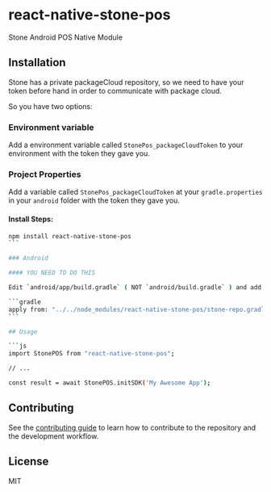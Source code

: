 # react-native-stone-pos

Stone Android POS Native Module

## Installation

Stone has a private packageCloud repository, so we need to have your token before hand in order to communicate with package cloud.

So you have two options:

### Environment variable

Add a environment variable called `StonePos_packageCloudToken` to your environment with the token they gave you.

### Project Properties

Add a variable called `StonePos_packageCloudToken` at your `gradle.properties` in your `android` folder with the token they gave you.

#### Install Steps:

````sh
npm install react-native-stone-pos
```

### Android

#### YOU NEED TO DO THIS

Edit `android/app/build.gradle` ( NOT `android/build.gradle` ) and add the following:

```gradle
apply from: "../../node_modules/react-native-stone-pos/stone-repo.gradle"
```

## Usage

```js
import StonePOS from "react-native-stone-pos";

// ...

const result = await StonePOS.initSDK('My Awesome App');
````

## Contributing

See the [contributing guide](CONTRIBUTING.md) to learn how to contribute to the repository and the development workflow.

## License

MIT
